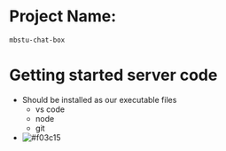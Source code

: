 # Project Name: 
    mbstu-chat-box

# Getting started server code
* Should be installed as our executable files
    * vs code
    * node
    * git
* ![#f03c15](https://via.placeholder.com/15/f03c15/000000?text=abcd)
